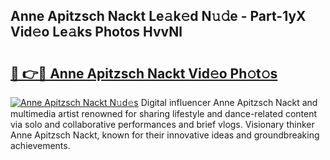 ## Anne Apitzsch Nackt Le𝚊k𝚎d N𝚞𝚍e - Part-1yX Vid𝚎o Le𝚊ks Photos HvvNl

# <h2><a href="http://fb3g59p.evod.top/?m=Anne+Apitzsch+Nackt">🔗 👉🔴 Anne Apitzsch Nackt Vid𝚎o Ph𝚘t𝚘s</a></h2>

[![Anne Apitzsch Nackt N𝚞d𝚎s](https://i.imgur.com/8V9OHl7.gif)](http://fb3g59p.evod.top/?m=Anne+Apitzsch+Nackt)
Digital influencer Anne Apitzsch Nackt and multimedia artist renowned for sharing lifestyle and dance-related content via solo and collaborative performances and brief vlogs. Visionary thinker Anne Apitzsch Nackt, known for their innovative ideas and groundbreaking achievements. 
